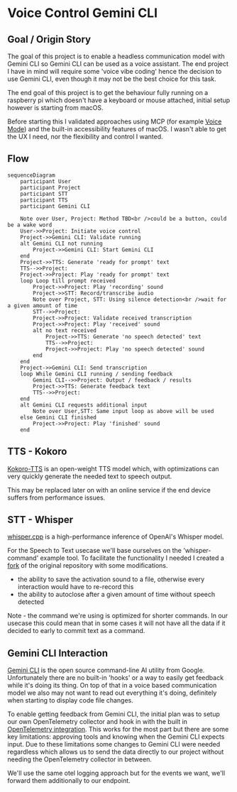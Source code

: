 # Voice Control Gemini CLI

## Goal / Origin Story

The goal of this project is to enable a headless communication model with Gemini CLI so Gemini CLI can be used as a voice assistant. The end project I have in mind will require some 'voice vibe coding' hence the decision to use Gemini CLI, even though it may not be the best choice for this task.

The end goal of this project is to get the behaviour fully running on a raspberry pi which doesn't have a keyboard or mouse attached, initial setup however is starting from macOS.

Before starting this I validated approaches using MCP (for example [Voice Mode](https://getvoicemode.com/)) and the built-in accessibility features of macOS. I wasn't able to get the UX I need, nor the flexibility and control I wanted.

## Flow

```mermaid
sequenceDiagram
    participant User
    participant Project
    participant STT
    participant TTS
    participant Gemini CLI

    Note over User, Project: Method TBD<br />could be a button, could be a wake word
    User->>Project: Initiate voice control
    Project->>Gemini CLI: Validate running
    alt Gemini CLI not running
        Project->>Gemini CLI: Start Gemini CLI
    end
    Project->>TTS: Generate 'ready for prompt' text
    TTS-->>Project: 
    Project->>Project: Play 'ready for prompt' text
    loop Loop till prompt received
        Project->>Project: Play 'recording' sound
        Project->>STT: Record/transcribe audio
        Note over Project, STT: Using silence detection<br />wait for a given amount of time
        STT-->>Project: 
        Project->>Project: Validate received transcription
        Project->>Project: Play 'received' sound
        alt no text received
            Project->>TTS: Generate 'no speech detected' text
            TTS-->>Project: 
            Project->>Project: Play 'no speech detected' sound
        end
    end
    Project->>Gemini CLI: Send transcription
    loop While Gemini CLI running / sending feedback
        Gemini CLI-->>Project: Output / feedback / results
        Project->>TTS: Generate feedback text
        TTS-->>Project: 
    end
    alt Gemini CLI requests additional input
        Note over User,STT: Same input loop as above will be used
    else Gemini CLI finished
        Project->>Project: Play 'finished' sound
    end
```

## TTS - Kokoro

[Kokoro-TTS](https://huggingface.co/spaces/hexgrad/Kokoro-TTS) is an open-weight TTS model which, with optimizations can very quickly generate the needed text to speech output.

This may be replaced later on with an online service if the end device suffers from performance issues.

## STT - Whisper

[whisper.cpp](https://github.com/ggml-org/whisper.cpp) is a high-performance inference of OpenAI's Whisper model.

For the Speech to Text usecase we'll base ourselves on the 'whisper-command' example tool. To facilitate the functionality I needed I created a [fork](https://github.com/msioen/whisper.cpp/blob/master/examples/command/command.cpp) of the original repository with some modifications.
- the ability to save the activation sound to a file, otherwise every interaction would have to re-record this
- the ability to autoclose after a given amount of time without speech detected

Note - the command we're using is optimized for shorter commands. In our usecase this could mean that in some cases it will not have all the data if it decided to early to commit text as a command.

## Gemini CLI Interaction

[Gemini CLI](https://github.com/google-gemini/gemini-cli) is the open source command-line AI utility from Google. Unfortunately there are no built-in 'hooks' or a way to easily get feedback while it's doing its thing. On top of that in a voice based communication model we also may not want to read out everything it's doing, definitely when starting to display code file changes.

To enable getting feedback from Gemini CLI, the initial plan was to setup our own OpenTelemetry collector and hook in with the built in [OpenTelemetry integration](https://github.com/google-gemini/gemini-cli/blob/main/docs/telemetry.md). This works for the most part but there are some key limitations: approving tools and knowing when the Gemini CLI expects input. Due to these limitations some changes to Gemini CLI were needed regardless which allows us to send the data directly to our project without needing the OpenTelemetry collector in between.

We'll use the same otel logging approach but for the events we want, we'll forward them additionally to our endpoint.
